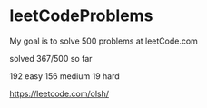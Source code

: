 # leetCodeProblems
My goal is to solve 500 problems at leetCode.com

solved 367/500 so far

192 easy
156 medium
19 hard


https://leetcode.com/olsh/
